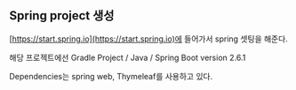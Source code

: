 ## Spring project 생성

[https://start.spring.io](https://start.spring.io)에 들어가서 spring 셋팅을 해준다.

해당 프로젝트에선 Gradle Project / Java / Spring Boot version 2.6.1

Dependencies는 spring web, Thymeleaf를 사용하고 있다. 